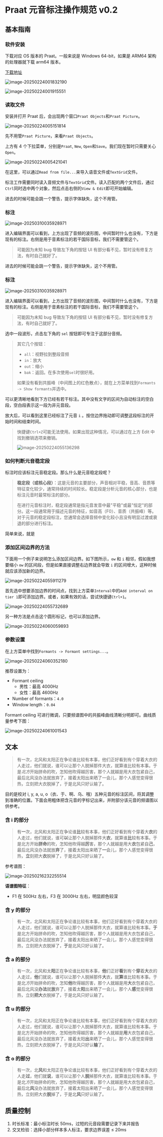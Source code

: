 # Praat 元音标注操作规范 v0.2

## 基本指南

### 软件安装

下载对应 OS 版本的 Praat。一般来说是 Windows 64-bit，如果是 ARM64 架构的处理器就下载 arm64 版本。

[下载地址](https://www.fon.hum.uva.nl/praat/)

![image-20250224001832190](/eurfelux/assets/images/annotation-guide/image-20250224001832190.png)

![image-20250224001915551](/eurfelux/assets/images/annotation-guide/image-20250224001915551.png)

### 读取文件

安装并打开 Praat 后，会出现两个窗口`Praat Objects`和`Praat Picture`。

![image-20250224005151814](/eurfelux/assets/images/annotation-guide/image-20250224005151814.png)

先不用管`Praat Picture`，来看`Praat Objects`。

上方有 4 个下拉菜单，分别是`Praat`, `New`, `Open`和`Save`。我们现在暂时只需要关心`Open`。

![image-20250224005421041](/eurfelux/assets/images/annotation-guide/image-20250224005421041.png)

在这里，可以通过`Read from file...`来导入语音文件或`TextGrid`文件。

标注工作需要同时读入音频文件与`TextGrid`文件。读入匹配的两个文件后，通过`Ctrl`同时选中两个对象，然后点击右侧的`View & Edit`即可开始编辑。

进去的时候可能会跳一个警告，提示字体缺失，这个不用管。

### 标注

![image-20250310035928971](/eurfelux/assets/images/annotation-guide/image-20250310035928971.png)

进入编辑界面可以看到，上方出现了音频的波形图，中间暂时什么也没有，下方是现有的标注。右侧是用于音素标注的若干国际音标，我们不需要管这个。

> 可能因为未知 bug 导致左下角的按钮 UI 有部分看不见，暂时没有修复方法，有时自己就好了。

进去的时候可能会跳一个警告，提示字体缺失，这个不用管。

### 标注

![image-20250310035928971](/eurfelux/assets/images/annotation-guide/image-20250310035928971.png)

进入编辑界面可以看到，上方出现了音频的波形图，中间暂时什么也没有，下方是现有的标注。右侧是用于音素标注的若干国际音标，我们不需要管这个。

> 可能因为未知 bug 导致左下角的按钮 UI 有部分看不见，暂时没有修复方法，有时自己就好了。

选中一段波形，点击左下角的 `sel` 按钮即可专注于这部分音频。

> 其它几个按钮：
>
> - `all`：视野拉到整段音频
> - `in`：放大
> - `out`：缩小
> - `bak`：返回。在多次使用`sel`时很好用。
>
> 如果没有看到共振峰（中间图上的红色散点），就在上方菜单找到`Formants -> Show formants`并选中。

可以更清晰地看到下方已经有若干标注。其中没有文字的区间为自动标注的空白段，空白段表示这一段为非元音段。

放大后，可以看到这里已经标注了元音 `i` 。按住边界拖动即可调整这段标注的开始时间和结束时间。

> 快捷键`Ctrl+Z`可能无法使用。如果出现这种情况，可以通过在上方 Edit 中找到撤销选项来撤销。
>
> ![image-20250224055136298](/eurfelux/assets/images/annotation-guide/image-20250224055136298.png)

### 如何判断元音稳定段

标注时应该标注元音稳定段。那么什么是元音稳定段呢？

> **稳定段（或核心段）**：这是元音的主要部分，声音相对平稳，音高、音质等特征变化较少，通常持续的时间较长。稳定段是分析元音的核心部分，也是标注元音时最常标注的部分。
>
> 在进行元音标注时，稳定段通常是指元音发音中最"平稳"或最"恒定"的部分。这一段通常用于描述元音的特征，如音高（F0）、音质（共振峰）等。对于元音的稳定段标注，您通常会选择音频中变化较小且没有明显过渡或衰退的部分进行标注。

简单来说，就是

### 添加区间边界的方法

下面用一个例子来说明怎么添加区间边界。如下图所示，`ow` 和 `i` 相邻，假如我想要缩小 `ow` 的区间段，但是如果直接调整右边界就会导致 `i` 的区间增大，这种时候就应该添加新的边界。

![image-20250224055911279](/eurfelux/assets/images/annotation-guide/image-20250224055911279.png)

首先选中想要添加边界的时间点，找到上方菜单`Interval`中的`Add interval on tier 1`即可添加边界。或者，如果有效的话，尝试快捷键`Ctrl+1`。

![image-20250224055732689](/eurfelux/assets/images/annotation-guide/image-20250224055732689.png)

另一种方法是点击这个圆形标记，也可以添加边界。

![image-20250224060059893](/eurfelux/assets/images/annotation-guide/image-20250224060059893.png)

### 参数设置

在上方菜单中找到`Formants -> Formant settings...`。

![image-20250224060352180](/eurfelux/assets/images/annotation-guide/image-20250224060352180.png)

推荐设置为：

- Formant ceiling
  - 男性：最高 4000Hz
  - 女性：最高 4600Hz
- Number of formants：`4.0`
- Window length：`0.04`

Formant ceiling 可进行微调，只要频谱图中的共振峰曲线清晰分明即可。曲线质量参考下图：

![image-20250224061001543](/eurfelux/assets/images/annotation-guide/image-20250224061001543.png)

## 文本

> 有一次，北风和太阳正在争论谁比较有本事，他们正好看到有个穿着大衣的人走过，他们就说，谁可以让那个人脱掉那件大衣，就算谁比较有本事。于是*北方*开始拼命的吹，怎知他吹得越厉害，那个人就越是用大衣包紧自己，最后北风没办法就放弃了，接着太阳出来晒了一会儿，那个人感觉变得很热，立刻把大衣脱掉了，于是北风只好认输了。

目的是校对 i, y, a, u, o（衣、于、啊、乌、哦）五种元音的标注区间，将其调整到准确的位置。下面会用粗体把含元音的字标记出来，并附部分该元音的频谱图以供参考。

### 含 i 的部分

> 有**一**次，北风和太阳正在争论谁**比**较有本事，他们正好看到有个穿着大**衣**的人走过，他们就说，谁可**以**让那个人脱掉那件大**衣**，就算谁**比**较有本事。于是北方开始**拼命**的吹，怎知他吹得越**厉**害，那个人就越是用大**衣**包紧自**己**，最后北风没办法就放**弃**了，接着太阳出来晒了**一**会儿，那个人感觉变得很热，**立**刻把大**衣**脱掉了，于是北风只好认输了。

参考谱图：

![image-20250216232255514](/eurfelux/assets/images/annotation-guide/image-20250216232255514.png)

**语谱图特征**：

- F1 在 500Hz 左右，F3 在 3000Hz 左右，明显颜色较深

### 含 y 的部分

> 有一次，北风和太阳正在争论谁比较有本事，他们正好看到有个穿着大衣的人走过，他们就说，谁可以让那个人脱掉那件大衣，就算谁比较有本事。**于**是北方开始拼命的吹，怎知他吹得越厉害，那个人就越是用大衣包紧自己，最后北风没办法就放弃了，接着太阳出来晒了一会儿，那个人感觉变得很热，立刻把大衣脱掉了，**于**是北风只好认输了。

### 含 a 的部分

> 有一次，北风和太**阳**正在争论谁比较有本事，**他**们正好**看**到有个**穿**着**大**衣的人走过，**他**们就说，谁可以让那个人脱掉那件**大**衣，就**算**谁比较有本事。于是北*方*开始拼命的吹，怎知**他**吹得越厉害，那个人就越是用**大**衣包紧自己，最后北风没**办法**就**放**弃了，接着太**阳**出来晒了一会儿，那个人**感**觉变得很热，立刻**把大**衣脱掉了，于是北风只好认输了。

### 含 u 的部分

> 有一次，北风和太阳正在争论谁比较有本事，他们正好看到有个穿着大衣的人走过，他们就说，谁可以让那个人脱掉那件大衣，就算谁比较有本事。于是北方开始拼命的吹，怎知他吹得越厉害，那个人就越是**用**大衣包紧自己，最后北风没办法就放弃了，接着太阳**出**来晒了一会儿，那个人感觉变得很热，立刻把大衣脱掉了，于是北风只好认**输**了。

### 含 o 的部分

> 有一次，北**风**和太阳正在争论谁比较有本事，他们正好看到有个穿着大衣的人走**过**，他们就**说**，谁可以让那个人**脱**掉那件大衣，就算谁比较有本事。于是北*方*开始拼命的吹，怎知他吹得越厉害，那个人就越是用大衣包紧自己，最后北**风**没办法就放弃了，接着太阳出来晒了一会儿，那个人感觉变得很热，立刻把大衣**脱**掉了，于是北**风**只好认输了。

## 质量控制

1. 时长标准：最小标注时长 50ms，过短的元音段需要记录下来并报告
2. 交叉检验：选择小部分样本多人标注，要求边界误差 $\leq$ 20ms
